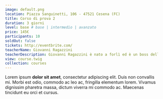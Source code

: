 ```yaml
---
image: default.png
location: Piazza Sanguinetti, 106 - 47521 Cesena (FC)
title: Corso di prova 2
duration: 3 giorni
level: base # base | intermedio | avanzato
price: 145€
participants: 10
soldOut: false
tickets: http://eventbrite.com/
teacherName: Giovanni Ragazzini
teacherDescription: Giovanni Ragazzini è nato a forlì ed è un boss delle uccisioni multiple
view: course.twig
collection: courses
---
```


Lorem ipsum **dolor sit amet**, consectetur adipiscing elit. Duis non convallis mi. Morbi est odio, commodo ac leo ac, fringilla elementum lorem. Vivamus dignissim pharetra massa, dictum viverra mi commodo ac. Maecenas tincidunt eu orci et cursus.
